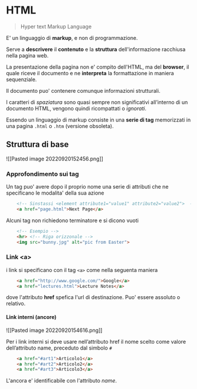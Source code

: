 # HTML
> Hyper text Markup Language

E' un linguaggio di **markup**, e non di programmazione.

Serve a **descrivere** il **contenuto** e la **struttura** dell'informazione racchiusa nella pagina web.

La presentazione della pagina non e' compito dell'HTML, ma del **browser**, il quale riceve il documento e ne **interpreta** la formattazione in maniera sequenziale.

Il documento puo' contenere comunque informazioni strutturali.

I caratteri di *spaziatura* sono quasi sempre non significativi all’interno di un documento HTML, vengono quindi ricompattati o *ignorati*.

Essendo un linguaggio di markup consiste in una **serie di tag** memorizzati in una pagina `.html` o `.htm` (versione obsoleta).

## Struttura di base
![[Pasted image 20220920152456.png]]

### Approfondimento sui tag
Un tag puo' avere dopo il proprio nome una serie di attributi che ne specificano le modalita' della sua azione
```html
	<!-- Sinstassi <element attribute1="value1" attribute2="value2">  -->
	<a href="page.html">Next Page</a>
```
Alcuni tag non richiedono terminatore e si dicono vuoti
```html
	<!-- Esempio -->
	<hr> <!-- Riga orizzonale -->
	<img src="bunny.jpg" alt="pic from Easter">
```
### Link \<a>
i link si specificano con il tag `<a>` come nella seguenta maniera
```html
	<a href="http://www.google.com/">Google</a> 
	<a href="lectures.html">Lecture Notes</a>
```
dove l'attributo **href** spefica l'url di destinazione. Puo' essere assoluto o relativo.
#### Link interni (ancore)
![[Pasted image 20220920154616.png]]

Per i link interni si deve usare nell’attributo href il nome scelto come valore dell’attributo name, preceduto dal simbolo `#`
```html
	<a href="#art1">Articolo1</a>
	<a href="#art2">Articolo2</a>
	<a href="#art3">Articolo3</a>
```

L'ancora e' identificabile con l'attributo *name*.

